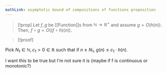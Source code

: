 ```yaml
---
mathLink: asymptotic bound of compositions of functions proposition
---
```

>[!prop]
Let $f,g$ be [[Function]]s from $\mathbb{N}\rightarrow \mathbb{R}^{+}$ and assume $g=O(h(n))$. Then, $f\circ g=O((f\circ h)(n))$.

>[!proof]

Pick $N_{1}\in \mathbb{N},c_{1}>0\in \mathbb{R}$ such that if $n≥N_{1}$, $g(n)≤c_{1}\cdot h(n)$. 

I want this to be true but I'm not sure it is (maybe if f is continuous or monotonic?)